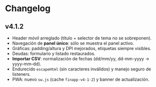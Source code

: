 # Changelog

## v4.1.2
- Header móvil arreglado (título + selector de tema no se sobreponen).
- Navegación de **panel único**: sólo se muestra el panel activo.
- Gráficas: padding/altura y DPI mejorados, etiquetas siempre visibles.
- Deudas: formulario y listado restaurados.
- **Importar CSV**: normalización de fechas (dd/mm/yy, dd-mm-yyyy → yyyy-mm-dd).
- Endurecido `escapeHtml` (sin caracteres inválidos) y manejo seguro de listeners.
- PWA: nuevo `sw.js` (cache `finapp-v4-1-2`) y banner de actualización.
